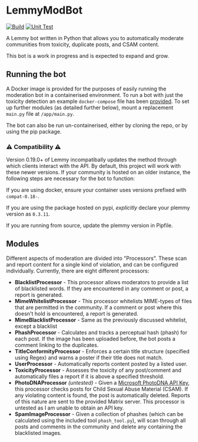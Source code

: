 # LemmyModBot
[![Build](https://github.com/BenMMcLean/LemmyModBot/actions/workflows/build.yml/badge.svg)](https://github.com/BenMMcLean/LemmyModBot/actions/workflows/build.yml) [![Unit Test](https://github.com/BenMMcLean/LemmyModBot/actions/workflows/test.yml/badge.svg)](https://github.com/BenMMcLean/LemmyModBot/actions/workflows/test.yml)

A Lemmy bot written in Python that allows you to automatically moderate communities from toxicity, duplicate posts, and CSAM content.  

This bot is a work in progress and is expected to expand and grow.

## Running the bot
A Docker image is provided for the purposes of easily running the moderation bot in a containerised
environment. To run a bot with just the toxicity detection an example `docker-compose` file has been [provided](docker-compose.example.yml).
To set up further modules (as detailed further below), mount a replacement `main.py` file at `/app/main.py`.

The bot can also be run un-containerised, either by cloning the repo, or by using the pip package.

### ⚠️ Compatibility ⚠️
Version 0.19.0+ of Lemmy incompatibally updates the method through which clients interact with the API. By default, this project
will work with these newer versions. If your community is hosted on an older instance, the following steps are necessary for the
bot to function:

If you are using docker, ensure your container uses versions prefixed with `compat-0.18-`.

If you are using the package hosted on pypi, *explicitly* declare your plemmy version as `0.3.11`.

If you are running from source, update the plemmy version in Pipfile.

## Modules
Different aspects of moderation are divided into "Processors". These scan and report content for a single kind of 
violation, and can be configured individually. Currently, there are eight different processors:
* **BlacklistProcessor** - This processor allows moderators to provide a list of blacklisted words. If they are encountered in any comment or post, a report is generated.
* **MimeWhitelistProcessor** - This processor whitelists MIME-types of files that are permitted in the community. If a comment or post where this doesn't hold is encountered, a report is generated.
* **MimeBlacklistProcessor** - Same as the previously discussed whitelist, except a blacklist
* **PhashProcessor** - Calculates and tracks a perceptual hash (phash) for each post. If the image has been uploaded before, the bot posts a comment linking to the duplicates.
* **TitleConformityProcessor** - Enforces a certain title structure (specified using Regex) and warns a poster if their title does not match.
* **UserProcessor** - Automatically reports content posted by a listed user.
* **ToxicityProcessor** - Assesses the toxicity of any post/comment and automatically files a report if it is above a specified threshold.
* **PhotoDNAProcessor** *(untested)* - Given a [Microsoft PhotoDNA API Key](https://www.microsoft.com/en-us/photodna), this processor checks posts for Child Sexual Abuse Material (CSAM). If any violating content is found, the post is automatically deleted. Reports of this nature are sent to the provided Matrix server. This processor is untested as I am unable to obtain an API key.
* **SpamImageProcessor** - Given a collection of phashes (which can be calculated using the included tool `phash_tool.py`), will scan through all posts and comments in the community and delete any containing the blacklisted images.